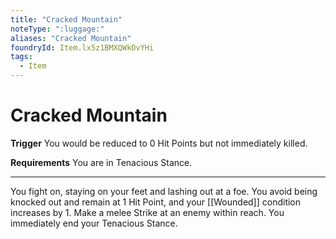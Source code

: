 ```yaml
---
title: "Cracked Mountain"
noteType: ":luggage:"
aliases: "Cracked Mountain"
foundryId: Item.lx5z1BMXQWkOvYHi
tags:
  - Item
---
```


# Cracked Mountain

**Trigger** You would be reduced to 0 Hit Points but not immediately killed.

**Requirements** You are in Tenacious Stance.

* * *

You fight on, staying on your feet and lashing out at a foe. You avoid being knocked out and remain at 1 Hit Point, and your [[Wounded]] condition increases by 1. Make a melee Strike at an enemy within reach. You immediately end your Tenacious Stance.
